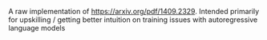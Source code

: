 A raw implementation of https://arxiv.org/pdf/1409.2329. Intended primarily for upskilling / getting better intuition on training issues with autoregressive language models